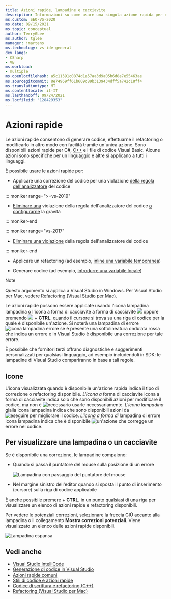 ```yaml
---
title: Azioni rapide, lampadine e cacciavite
description: Informazioni su come usare una singola azione rapida per eseguire il refactoring, generare o modificare in altro modo il codice.
ms.custom: SEO-VS-2020
ms.date: 09/15/2021
ms.topic: conceptual
author: TerryGLee
ms.author: tglee
manager: jmartens
ms.technology: vs-ide-general
dev_langs:
- CSharp
- VB
ms.workload:
- multiple
ms.openlocfilehash: a5c11391c0874d1a57aa3d9a05b6d8e7e55463ae
ms.sourcegitcommit: 8e74969ff61b609c89b3139434dff5a742c18ff4
ms.translationtype: MT
ms.contentlocale: it-IT
ms.lasthandoff: 09/24/2021
ms.locfileid: "128429353"
---
```

# <a name="quick-actions"></a>Azioni rapide

Le azioni rapide consentono di generare codice, effettuarne il refactoring o modificarlo in altro modo con facilità tramite un'unica azione. Sono disponibili azioni rapide per C#, [C++](/cpp/ide/writing-and-refactoring-code-cpp) e i file di codice Visual Basic. Alcune azioni sono specifiche per un linguaggio e altre si applicano a tutti i linguaggi.

È possibile usare le azioni rapide per:

- Applicare una correzione del codice per una violazione [della regola dell'analizzatore](../code-quality/roslyn-analyzers-overview.md) del codice

::: moniker range=">=vs-2019"

- [Eliminare una](../code-quality/use-roslyn-analyzers.md#suppress-violations) violazione della regola dell'analizzatore del codice [o configurarne](../code-quality/use-roslyn-analyzers.md#set-rule-severity-from-the-light-bulb-menu) la gravità

::: moniker-end

::: moniker range="vs-2017"

- [Eliminare una violazione](../code-quality/use-roslyn-analyzers.md#suppress-violations) della regola dell'analizzatore del codice

::: moniker-end

- Applicare un refactoring (ad esempio, [inline una variabile temporanea](../ide/reference/inline-temporary-variable.md))

- Generare codice (ad esempio, [introdurre una variabile locale](../ide/reference/introduce-local-variable.md))

> [!NOTE]
> Questo argomento si applica a Visual Studio in Windows. Per Visual Studio per Mac, vedere [Refactoring (Visual Studio per Mac)](/visualstudio/mac/refactoring).

Le azioni rapide possono essere applicate usando l'icona lampadina lampadina o l'icona a forma di cacciavite a forma di cacciavite ![ ](media/light-bulb-icon.png) oppure premendo ![ ](media/screwdriver-icon.png)  + **CTRL.** quando il cursore si trova su una riga di codice per la quale è disponibile un'azione. Si noterà una lampadina di errore ![icona lampadina errore](media/error-light-bulb-icon.png) se è presente una sottolineatura ondulata rossa che indica un errore e in Visual Studio è disponibile una correzione per tale errore.

È possibile che fornitori terzi offrano diagnostiche e suggerimenti personalizzati per qualsiasi linguaggio, ad esempio includendoli in SDK: le lampadine di Visual Studio compariranno in base a tali regole.

## <a name="icons"></a>Icone

L'icona visualizzata quando è disponibile un'azione rapida indica il tipo di correzione o refactoring disponibile. *L'icona a* forma di cacciavite icona a forma di cacciavite indica solo che sono disponibili azioni per modificare il codice, ma non è ![ necessario ](media/screwdriver-icon.png) usarle necessariamente. *L'icona lampadina* gialla icona lampadina indica che sono disponibili azioni da ![ eseguire per migliorare il ](media/light-bulb-icon.png) codice.  *L'icona a forma di* lampadina di errore icona lampadina indica che è disponibile ![ un'azione che corregge ](media/error-light-bulb-icon.png) un errore nel codice.

## <a name="to-see-a-light-bulb-or-screwdriver"></a>Per visualizzare una lampadina o un cacciavite

Se è disponibile una correzione, le lampadine compaiono:

- Quando si passa il puntatore del mouse sulla posizione di un errore

   ![Lampadina con passaggio del puntatore del mouse](../ide/media/vs2015_lightbulb_hover.png)

- Nel margine sinistro dell'editor quando si sposta il punto di inserimento (cursore) sulla riga di codice applicabile

È anche possibile premere + **CTRL.** in un punto qualsiasi di una riga per visualizzare un elenco di azioni rapide e refactoring disponibili.

Per vedere le potenziali correzioni, selezionare la freccia GIÙ accanto alla lampadina o il collegamento **Mostra correzioni potenziali**. Viene visualizzato un elenco delle azioni rapide disponibili.

![Lampadina espansa](../ide/media/vs2015_lightbulb_hover_expanded.png)

## <a name="see-also"></a>Vedi anche

- [Visual Studio IntelliCode](/visualstudio/intellicode/intellicode-visual-studio)
- [Generazione di codice in Visual Studio](../ide/code-generation-in-visual-studio.md)
- [Azioni rapide comuni](../ide/common-quick-actions.md)
- [Stili di codice e azioni rapide](../ide/code-styles-and-code-cleanup.md)
- [Codice di scrittura e refactoring (C++)](/cpp/ide/writing-and-refactoring-code-cpp)
- [Refactoring (Visual Studio per Mac)](/visualstudio/mac/refactoring)
